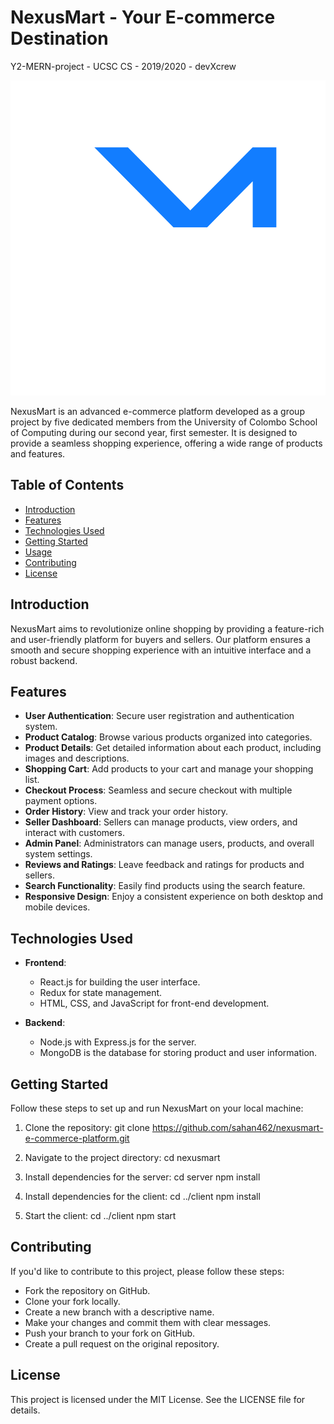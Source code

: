# NexusMart - Your E-commerce Destination
Y2-MERN-project - UCSC CS - 2019/2020 - devXcrew

![NexusMart Logo](logowhite.png)

NexusMart is an advanced e-commerce platform developed as a group project by five dedicated members from the University of Colombo School of Computing during our second year, first semester. It is designed to provide a seamless shopping experience, offering a wide range of products and features.

## Table of Contents

- [Introduction](#introduction)
- [Features](#features)
- [Technologies Used](#technologies-used)
- [Getting Started](#getting-started)
- [Usage](#usage)
- [Contributing](#contributing)
- [License](#license)

## Introduction

NexusMart aims to revolutionize online shopping by providing a feature-rich and user-friendly platform for buyers and sellers. Our platform ensures a smooth and secure shopping experience with an intuitive interface and a robust backend.

## Features

- **User Authentication**: Secure user registration and authentication system.
- **Product Catalog**: Browse various products organized into categories.
- **Product Details**: Get detailed information about each product, including images and descriptions.
- **Shopping Cart**: Add products to your cart and manage your shopping list.
- **Checkout Process**: Seamless and secure checkout with multiple payment options.
- **Order History**: View and track your order history.
- **Seller Dashboard**: Sellers can manage products, view orders, and interact with customers.
- **Admin Panel**: Administrators can manage users, products, and overall system settings.
- **Reviews and Ratings**: Leave feedback and ratings for products and sellers.
- **Search Functionality**: Easily find products using the search feature.
- **Responsive Design**: Enjoy a consistent experience on both desktop and mobile devices.

## Technologies Used

- **Frontend**:
  - React.js for building the user interface.
  - Redux for state management.
  - HTML, CSS, and JavaScript for front-end development.

- **Backend**:
  - Node.js with Express.js for the server.
  - MongoDB is the database for storing product and user information.

## Getting Started
Follow these steps to set up and run NexusMart on your local machine:

1. Clone the repository:
   git clone https://github.com/sahan462/nexusmart-e-commerce-platform.git

2. Navigate to the project directory:
   cd nexusmart

4. Install dependencies for the server:
   cd server
   npm install

6. Install dependencies for the client:
   cd ../client
   npm install

8. Start the client:
  cd ../client
  npm start

## Contributing
If you'd like to contribute to this project, please follow these steps:
- Fork the repository on GitHub.
- Clone your fork locally.
- Create a new branch with a descriptive name.
- Make your changes and commit them with clear messages.
- Push your branch to your fork on GitHub.
- Create a pull request on the original repository.
  
## License
This project is licensed under the MIT License. See the LICENSE file for details.



